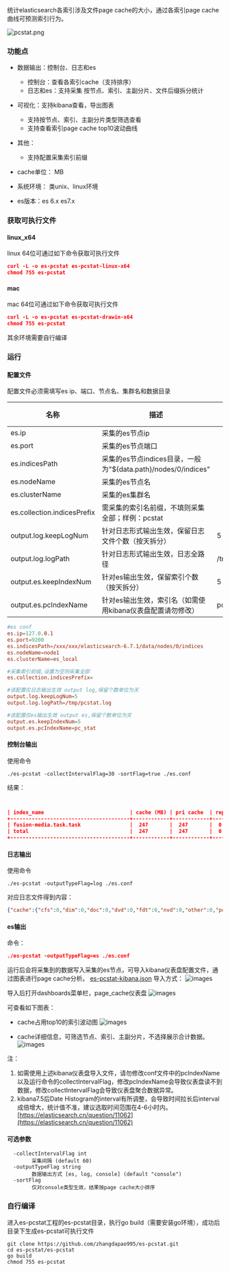 统计elasticsearch各索引涉及文件page cache的大小，通过各索引page cache曲线可预测索引行为。
​

![pcstat.png](imgs/pcstat.png)
### 功能点

- 数据输出：控制台、日志和es
    - 控制台：查看各索引cache（支持排序）
    - 日志和es：支持采集 按节点、索引、主副分片、文件后缀拆分统计
- 可视化：支持kibana查看，导出图表
    - 支持按节点、索引、主副分片类型筛选查看
    - 支持查看索引page cache top10波动曲线
- 其他：
    - 支持配置采集索引前缀
- cache单位： MB



- 系统环境： 类unix、linux环境
- es版本：es 6.x  es7.x
#### 
### 获取可执行文件
#### linux_x64
linux 64位可通过如下命令获取可执行文件
```json
curl -L -o es-pcstat es-pcstat-linux-x64
chmod 755 es-pcstat
```
#### mac
mac 64位可通过如下命令获取可执行文件
```json
curl -L -o es-pcstat es-pcstat-drawin-x64
chmod 755 es-pcstat
```
其余环境需要自行编译
### 运行
#### 配置文件
配置文件必须需填写es ip、端口、节点名、集群名和数据目录

| 名称 | 描述 | 默认值 | 必填 |
| --- | --- | --- | --- |
| es.ip | 采集的es节点ip |  |Yes |
| es.port | 采集的es节点端口 |  | Yes |
| es.indicesPath | 采集的es节点indices目录，一般为"${data.path}/nodes/0/indices" |  | Yes |
| es.nodeName | 采集的es节点名 |  | Yes |
| es.clusterName | 采集的es集群名 |  | Yes |
| es.collection.indicesPrefix | 需采集的索引名前缀，不填则采集全部；样例：pcstat |  |  |
| output.log.keepLogNum | 针对日志形式输出生效，保留日志文件个数（按天拆分） | 5 |  |
| output.log.logPath | 针对日志形式输出生效，日志全路径 | /tmp/pcstat.log |  |
| output.es.keepIndexNum | 针对es输出生效，保留索引个数（按天拆分） | 5 |  |
| output.es.pcIndexName | 针对es输出生效，索引名（如需使用kibana仪表盘配置请勿修改） | pc_stat |  |



```conf
#es conf
es.ip=127.0.0.1
es.port=9200
es.indicesPath=/xxx/xxx/elasticsearch-6.7.1/data/nodes/0/indices
es.nodeName=node1
es.clusterName=es_local

#采集索引前缀,设置为空则采集全部
es.collection.indicesPrefix=

#该配置仅日志输出生效 output log,保留个数单位为天
output.log.keepLogNum=5
output.log.logPath=/tmp/pcstat.log

#该配置仅es输出生效 output es,保留个数单位为天
output.es.keepIndexNum=5
output.es.pcIndexName=pc_stat
```
#### 控制台输出
使用命令
```shell
./es-pcstat -collectIntervalFlag=30 -sortFlag=true ./es.conf
```
结果：
```json


| index_name                            | cache (MB) | pri cache  | rep cache  |
+---------------------------------------+------------+------------+------------+
| fusion-media.task.task                |  247       |  247       |  0         |
| total                                 |  247       |  247       |  0         |
+---------------------------------------+------------+------------+------------+

```
#### 日志输出
使用命令
```shell
./es-pcstat -outputTypeFlag=log ./es.conf
```
对应日志文件得到内容：
```json
{"cache":{"cfs":0,"dim":0,"doc":0,"dvd":0,"fdt":0,"nvd":0,"other":0,"pos":0,"tim":0,"total":0},"cluster_name":"es_local","fields.time":"2021-05-06T15:16:30.525475+08:00","index_name":"total","level":"info","msg":"","node_name":"node1","primary":false,"time":"2021-05-06T15:16:30"}
```
#### 
#### es输出
命令：
```json
./es-pcstat -outputTypeFlag=es ./es.conf
```
运行后会将采集到的数据写入采集的es节点，可导入kibana仪表盘配置文件，通过图表进行page cache分析。
[es-pcstat-kibana.json](other/es-pcstat-kibana.json)
导入方式：
![images](imgs/import1.png)


导入后打开dashboards菜单栏，page_cache仪表盘
![images](imgs/import2.png)

可查看如下图表：

* cache占用top10的索引波动图
  ![images](imgs/cache1.png)

* cache详细信息，可筛选节点、索引、主副分片，不选择展示合计数据。
  ![images](imgs/cache2.png)

注：
1. 如需使用上述kibana仪表盘导入文件，请勿修改conf文件中的pcIndexName以及运行命令的collectIntervalFlag，修改pcIndexName会导致仪表盘读不到数据，修改collectIntervalFlag会导致仪表盘聚合数据异常。
2. kibana7.5后Date Histogram的interval有所调整，会导致时间拉长后interval成倍增大，统计值不准，建议选取时间范围在4-6小时内。
   [https://elasticsearch.cn/question/11062](https://elasticsearch.cn/question/11062)

#### 可选参数
```
  -collectIntervalFlag int
    	采集间隔 (default 60)
  -outputTypeFlag string
    	数据输出方式 [es, log, console] (default "console")
  -sortFlag
    	仅对console类型生效，结果按page cache大小排序
```


### 自行编译


进入es-pcstat工程的es-pcstat目录，执行go build（需要安装go环境），成功后目录下生成es-pcstat可执行文件
```shell
git clone https://github.com/zhangdapao995/es-pcstat.git
cd es-pcstat/es-pcstat
go build
chmod 755 es-pcstat
```
